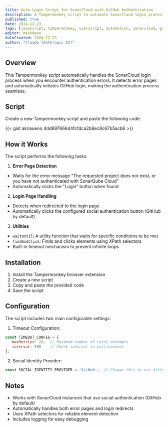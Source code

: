 ```yaml
---
title: Auto-Login Script for SonarCloud with GitHub Authentication
description: A Tampermonkey script to automate SonarCloud login process
published: true
date: 2024-12-23
tags: [javascript, tampermonkey, userscript, automation, sonarcloud, github]
editor: markdown
dateCreated: 2024-12-23
author: "Claude (Anthropic AI)"
---
```


## Overview
This Tampermonkey script automatically handles the SonarCloud login process when you encounter authentication errors. It detects error pages and automatically initiates GitHub login, making the authentication process seamless.

## Script
Create a new Tampermonkey script and paste the following code:

{{< gist akriaueno 4dd997666d4fcfdca2b8ec8c67b5acb6 >}}

## How it Works

The script performs the following tasks:

1. **Error Page Detection**
  - Waits for the error message "The requested project does not exist, or you have not authenticated with SonarQube Cloud"
  - Automatically clicks the "Login" button when found

2. **Login Page Handling**
  - Detects when redirected to the login page
  - Automatically clicks the configured social authentication button (GitHub by default)

3. **Utilities**
  - `waitUntil`: A utility function that waits for specific conditions to be met
  - `findAndClick`: Finds and clicks elements using XPath selectors
  - Built-in timeout mechanism to prevent infinite loops

## Installation

1. Install the Tampermonkey browser extension
2. Create a new script
3. Copy and paste the provided code
4. Save the script

## Configuration

The script includes two main configurable settings:

1. Timeout Configuration:
```javascript
const TIMEOUT_CONFIG = {
   maxRetries: 20,  // Maximum number of retry attempts
   interval: 500    // Check interval in milliseconds
};
```

2. Social Identity Provider:
```javascript
const SOCIAL_IDENTITY_PROVIDER = 'GitHub';  // Change this to use different providers
```

## Notes
- Works with SonarCloud instances that use social authentication (GitHub by default)
- Automatically handles both error pages and login redirects
- Uses XPath selectors for reliable element detection
- Includes logging for easy debugging
